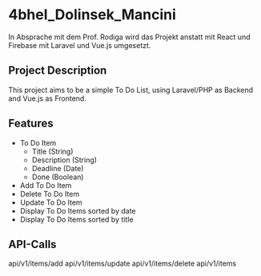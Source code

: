 # 4bhel_Dolinsek_Mancini
In Absprache mit dem Prof. Rodiga wird das Projekt anstatt mit React und Firebase mit Laravel und Vue.js umgesetzt.

## Project Description
This project aims to be a simple To Do List, using Laravel/PHP as Backend and Vue.js as Frontend.

## Features
- To Do Item
  - Title (String)
  - Description (String)
  - Deadline (Date)
  - Done (Boolean)
- Add To Do Item
- Delete To Do Item
- Update To Do Item
- Display To Do Items sorted by date
- Display To Do Items sorted by title

## API-Calls
api/v1/items/add
api/v1/items/update
api/v1/items/delete
api/v1/items
